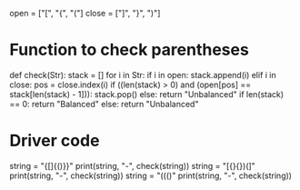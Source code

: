 open = ["[", "{", "("]
close = ["]", "}", ")"]

# Function to check parentheses
def check(Str):
    stack = []
    for i in Str:
        if i in open:
            stack.append(i)
        elif i in close:
            pos = close.index(i)
            if ((len(stack) > 0) and
                    (open[pos] == stack[len(stack) - 1])):
                stack.pop()
            else:
                return "Unbalanced"
    if len(stack) == 0:
        return "Balanced"
    else:
        return "Unbalanced"

# Driver code
string = "{[]{()}}"
print(string, "-", check(string))
string = "[{}{})(]"
print(string, "-", check(string))
string = "((()"
print(string, "-", check(string))
